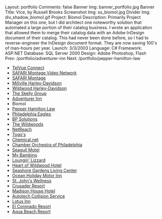 Layout: portfolio
Comments: false
Banner Img: banner_portfolio.jpg
Banner Title: Vice, by Russell Brooks
Screenshot Img: ss_biomol.jpg
Divider Img: div_shadow_biomol.gif
Project: Biomol
Description: Primarily Project Manager on this one, but I did architect one noteworthy solution that automated a large portion of their catalog business. I wrote an application that allowed them to merge their catalog data with an Adobe InDesign document of their catalog. This had never been done before, so I had to reverse-engineer the InDesign document format. They are now saving 100's of man-hours per year.
Launch: 3/3/2003
Language: C#
Framework: ASP.NET
Database: SQL Server 2000
Design: Adobe Photoshop, Flash
Prev: /portfolio/adventurer-inn
Next: /portfolio/pepper-hamilton-law

* [TelVue Connect](/portfolio/)
* [SAFARI Montage Video Network](/portfolio/safari-montage-video-network)
* [SAFARI Montage](/portfolio/safari-montage)
* [Millville Harley-Davidson](/portfolio/millville-harley-davidson)
* [Wildwood Harley-Davidson](/portfolio/wildwood-harley-davidson)
* [The Skelly Group](/portfolio/the-skelly-group)
* [Adventurer Inn](/portfolio/adventurer-inn)
* Biomol
* [Pepper Hamilton Law](/portfolio/pepper-hamilton-law)
* [Philadelphia Eagles](/portfolio/philadelphia-eagles)
* [BP Solutions](/portfolio/bp-solutions)
* [The Wildwoods](/portfolio/the-wildwoods)
* [NetReach](/portfolio/netreach)
* [Togo's](/portfolio/togos)
* [Chemical.net](/portfolio/chemical-net)
* [Chamber Orchestra of Philadelphia](/portfolio/chamber-orchestra-of-philadelphia)
* [Seagull Motel](/portfolio/seagull-motel)
* [My Bambino](/portfolio/my-bambino)
* [Loungin' Lizzard](/portfolio/loungin-lizzard)
* [Heart of Wildwood Hotel](/portfolio/heart-of-wildwood-hotel)
* [Seashore Gardens Living Center](/portfolio/seashore-gardens-living-center)
* [Ocean Holiday Motor Inn](/portfolio/ocean-holiday-motor-inn)
* [St. John's Wellness](/portfolio/st-john-s-wellness)
* [Crusader Resort](/portfolio/crusader-resort)
* [Madison House Hotel](/portfolio/madison-house-hotel)
* [Autotech Collision Service](/portfolio/autotech-collision-service)
* [Lotus Inn](/portfolio/lotus-inn)
* [El Coronado Resort](/portfolio/el-coronado-resort)
* [Aqua Beach Resort](/portfolio/aqua-beach-resort)
